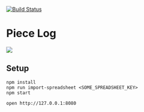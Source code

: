 [![Build Status](https://travis-ci.org/jbellenger/piecelog.svg?branch=master)](https://travis-ci.org/jbellenger/piecelog)

# Piece Log

![](https://media.giphy.com/media/bR2tBgwxpEhTW/giphy.gif)

## Setup
```
npm install
npm run import-spreadsheet <SOME_SPREADSHEET_KEY>
npm start

open http://127.0.0.1:8080
```
